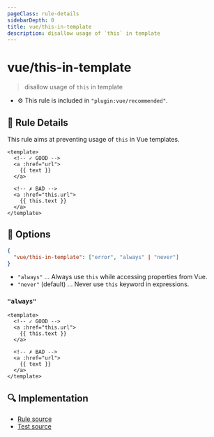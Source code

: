 ```yaml
---
pageClass: rule-details
sidebarDepth: 0
title: vue/this-in-template
description: disallow usage of `this` in template
---
```

# vue/this-in-template
> disallow usage of `this` in template

- :gear: This rule is included in `"plugin:vue/recommended"`.

## :book: Rule Details

This rule aims at preventing usage of `this` in Vue templates.

<eslint-code-block :rules="{'vue/this-in-template': ['error']}">

```vue
<template>
  <!-- ✓ GOOD -->
  <a :href="url">
    {{ text }}
  </a>
  
  <!-- ✗ BAD -->
  <a :href="this.url">
    {{ this.text }}
  </a>
</template>
```

</eslint-code-block>

## :wrench: Options

```json
{
  "vue/this-in-template": ["error", "always" | "never"]
}
```
- `"always"` ... Always use `this` while accessing properties from Vue.
- `"never"` (default) ... Never use `this` keyword in expressions.

### `"always"`

<eslint-code-block :rules="{'vue/this-in-template': ['error', 'always']}">

```vue
<template>
  <!-- ✓ GOOD -->
  <a :href="this.url">
    {{ this.text }}
  </a>
  
  <!-- ✗ BAD -->
  <a :href="url">
    {{ text }}
  </a>
</template>
```

</eslint-code-block>

## :mag: Implementation

- [Rule source](https://github.com/vuejs/eslint-plugin-vue/blob/master/lib/rules/this-in-template.js)
- [Test source](https://github.com/vuejs/eslint-plugin-vue/blob/master/tests/lib/rules/this-in-template.js)
